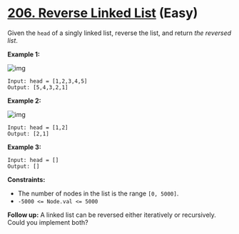 # [206. Reverse Linked List](https://leetcode.com/problems/reverse-linked-list/description/) (Easy)

Given the `head` of a singly linked list, reverse the list, and return *the reversed list*.

 

**Example 1:**

![img](https://assets.leetcode.com/uploads/2021/02/19/rev1ex1.jpg)

```
Input: head = [1,2,3,4,5]
Output: [5,4,3,2,1]
```

**Example 2:**

![img](https://assets.leetcode.com/uploads/2021/02/19/rev1ex2.jpg)

```
Input: head = [1,2]
Output: [2,1]
```

**Example 3:**

```
Input: head = []
Output: []
```

 

**Constraints:**

* The number of nodes in the list is the range `[0, 5000]`.
* `-5000 <= Node.val <= 5000`

 

**Follow up:** A linked list can be reversed either iteratively or recursively. Could you implement both?

